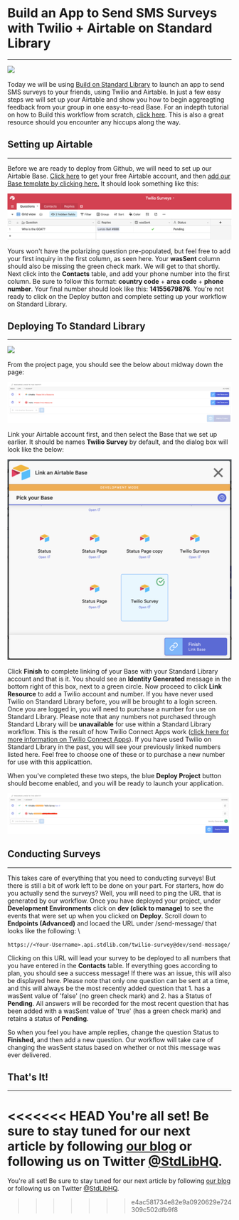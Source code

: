 # Build an App to Send SMS Surveys with Twilio + Airtable on Standard Library
---
[<img src="https://deploy.stdlib.com/static/images/deploy.svg" width="192">](https://deploy.stdlib.com/)

Today we will be using [Build on Standard Library](https://build.stdlib.com) to launch an app to send SMS surveys to your friends, using Twilio and Airtable. In just a few easy steps we will set up your Airtable and show you how to begin aggreagting feedback from your group in one easy-to-read Base. For an indepth tutorial on how to Build this workflow from scratch, [click here](https://medium.com/@brimm_reaper/build-an-app-to-send-sms-surveys-with-twilio-airtable-on-standard-library-ef5be1cd4f0b). This is also a great resource should you encounter any hiccups along the way.

## Setting up Airtable
---
Before we are ready to deploy from Github, we will need to set up our Airtable Base. [Click here](https://www.airtable.com) to get your free Airtable account, and then [add our Base template by clicking here.](https://airtable.com/addBaseFromShare/shrf3W1JpexdDzfio) It should look something like this:

![setup page](/readme/images/setup.png)

Yours won't have the polarizing question pre-populated, but feel free to add your first inquiry in the first column, as seen here. Your **wasSent** column should also be missing the green check mark. We will get to that shortly. Next click into the **Contacts** table, and add your phone number into the first column. Be sure to follow this format: **country code** + **area code** + **phone number**. Your final number should look like this: **14155679876**. You're not ready to click on the Deploy button and complete setting up your workflow on Standard Library.

## Deploying To Standard Library
---
[<img src="https://deploy.stdlib.com/static/images/deploy.svg" width="192">](https://deploy.stdlib.com/)

From the project page, you should see the below about midway down the page:

![link resources](/readme/images/link-resources.png)

Link your Airtable account first, and then select the Base that we set up earlier. It should be names **Twilio Survey** by default, and the dialog box will look like the below:

![airtable bases](/readme/images/airtable-bases.png)

Click **Finish** to complete linking of your Base with your Standard Library account and that is it. You should see an **Identity Generated** message in the bottom right of this box, next to a green circle. Now proceed to click **Link Resource** to add a Twilio account and number. If you have never used Twilio on Standard Library before, you will be brought to a login screen. Once you are logged in, you will need to purchase a number for use on Standard Library. Please note that any numbers not purchased through Standard Library will be **unavailable** for use within a Standard Library workflow. This is the result of how Twilio Connect Apps work ([click here for more information on Twilio Connect Apps](https://www.twilio.com/docs/iam/connect)). If you have used Twilio on Standard Library in the past, you will see your previously linked numbers listed here. Feel free to choose one of these or to purchase a new number for use with this applicattion.

When you've completed these two steps, the blue **Deploy Project** button should become enabled, and you will be ready to launch your application.

![deploy button activate](/readme/images/deploy.png)

## Conducting Surveys
---
This takes care of everything that you need to conducting surveys! But there is still a bit of work left to be done on your part. For starters, how do you actually send the surveys? Well, you will need to ping the URL that is generated by our workflow. Once you have deployed your project, under **Development Environments** click on **dev (click to manage)** to see the events that were set up when you clicked on **Deploy**. Scroll down to **Endpoints (Advanced)** and locaed the URL under /send-message/ that looks like the following: \

```
https://<Your-Username>.api.stdlib.com/twilio-survey@dev/send-message/
```

Clicking on this URL will lead your survey to be deployed to all numbers that you have entered in the **Contacts** table. If everything goes according to plan, you should see a success message! If there was an issue, this will also be displayed here. Please note that only one question can be sent at a time, and this will always be the most recently added question that 1. has a wasSent value of 'false' (no green check mark) and 2. has a Status of **Pending**. All answers will be recorded for the most recent question that has been added with a wasSent value of 'true' (has a green check mark) and retains a status of **Pending**.

So when you feel you have ample replies, change the question Status to **Finished**, and then add a new question. Our workflow will take care of changing the wasSent status based on whether or not this message was ever delivered.

## That's It!
---
<<<<<<< HEAD
You're all set! Be sure to stay tuned for our next article by following [our blog](https://stdlib.com/blog) or following us on Twitter [@StdLibHQ](https://www.twitter.com/StdLibHQ).
=======
You're all set! Be sure to stay tuned for our next article by following [our blog](https://stdlib.com/blog) or following us on Twitter [@StdLibHQ](https://www.twitter.com/StdLibHQ).
>>>>>>> e4ac581734e82e9a0920629e724309c502dfb9f8
